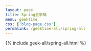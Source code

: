 ```yaml
---
layout: page
title: Spring全家桶
menu: geektime
css: ['blog-page.css']
permalink: /geektime-all/spring-all
---
```


{% include geek-all/spring-all.html %}